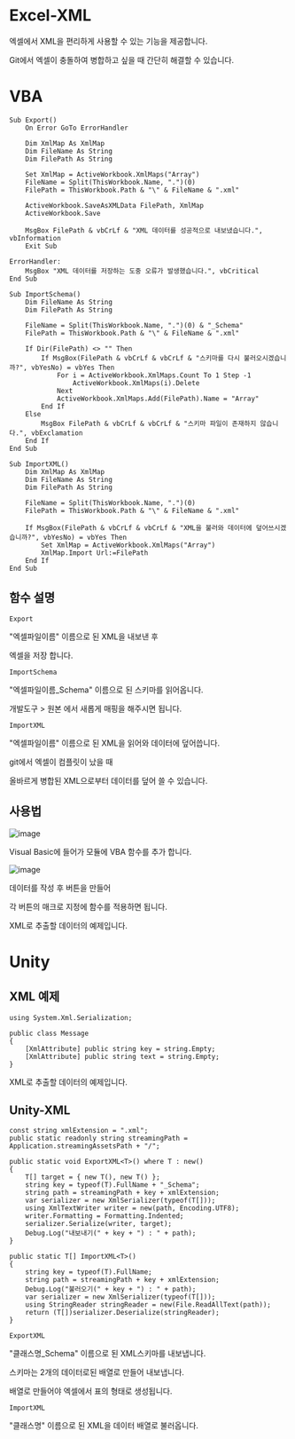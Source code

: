 # Excel-XML

엑셀에서 XML을 편리하게 사용할 수 있는 기능을 제공합니다.

Git에서 엑셀이 충돌하여 병합하고 싶을 때 간단히 해결할 수 있습니다.

# VBA
```
Sub Export()
    On Error GoTo ErrorHandler
    
    Dim XmlMap As XmlMap
    Dim FileName As String
    Dim FilePath As String

    Set XmlMap = ActiveWorkbook.XmlMaps("Array")
    FileName = Split(ThisWorkbook.Name, ".")(0)
    FilePath = ThisWorkbook.Path & "\" & FileName & ".xml"

    ActiveWorkbook.SaveAsXMLData FilePath, XmlMap
    ActiveWorkbook.Save

    MsgBox FilePath & vbCrLf & "XML 데이터를 성공적으로 내보냈습니다.", vbInformation
    Exit Sub

ErrorHandler:
    MsgBox "XML 데이터를 저장하는 도중 오류가 발생했습니다.", vbCritical
End Sub

Sub ImportSchema()
    Dim FileName As String
    Dim FilePath As String

    FileName = Split(ThisWorkbook.Name, ".")(0) & "_Schema"
    FilePath = ThisWorkbook.Path & "\" & FileName & ".xml"

    If Dir(FilePath) <> "" Then
        If MsgBox(FilePath & vbCrLf & vbCrLf & "스키마를 다시 불러오시겠습니까?", vbYesNo) = vbYes Then
            For i = ActiveWorkbook.XmlMaps.Count To 1 Step -1
                ActiveWorkbook.XmlMaps(i).Delete
            Next
            ActiveWorkbook.XmlMaps.Add(FilePath).Name = "Array"
        End If
    Else
        MsgBox FilePath & vbCrLf & vbCrLf & "스키마 파일이 존재하지 않습니다.", vbExclamation
    End If
End Sub

Sub ImportXML()
    Dim XmlMap As XmlMap
    Dim FileName As String
    Dim FilePath As String
    
    FileName = Split(ThisWorkbook.Name, ".")(0)
    FilePath = ThisWorkbook.Path & "\" & FileName & ".xml"
    
    If MsgBox(FilePath & vbCrLf & vbCrLf & "XML을 불러와 데이터에 덮어쓰시겠습니까?", vbYesNo) = vbYes Then
        Set XmlMap = ActiveWorkbook.XmlMaps("Array")
        XmlMap.Import Url:=FilePath
    End If
End Sub
```

## 함수 설명

`Export`

"엑셀파일이름" 이름으로 된 XML을 내보낸 후

엑셀을 저장 합니다.

`ImportSchema`

"엑셀파일이름_Schema" 이름으로 된 스키마를 읽어옵니다.

개발도구 > 원본 에서 새롭게 매핑을 해주시면 됩니다. 


`ImportXML`

"엑셀파일이름" 이름으로 된 XML을 읽어와 데이터에 덮어씁니다.

git에서 엑셀이 컴플릿이 났을 때

올바르게 병합된 XML으로부터 데이터를 덮어 쓸 수 있습니다.

## 사용법

![image](https://github.com/solutena/Excel-XML/assets/22467083/b0024164-6254-44df-b432-64c07d258ef0)

Visual Basic에 들어가 모듈에 VBA 함수를 추가 합니다.

![image](https://github.com/solutena/Excel-XML/assets/22467083/747d20f6-2ef6-4577-a5f7-296f9ac51c35)

데이터를 작성 후 버튼을 만들어

각 버튼의 매크로 지정에 함수를 적용하면 됩니다.

XML로 추출할 데이터의 예제입니다.

# Unity

## XML 예제
```
using System.Xml.Serialization;
 
public class Message
{
    [XmlAttribute] public string key = string.Empty;
    [XmlAttribute] public string text = string.Empty;
}
```

XML로 추출할 데이터의 예제입니다.

## Unity-XML
```
const string xmlExtension = ".xml";
public static readonly string streamingPath = Application.streamingAssetsPath + "/";

public static void ExportXML<T>() where T : new()
{
	T[] target = { new T(), new T() };
	string key = typeof(T).FullName + "_Schema";
	string path = streamingPath + key + xmlExtension;
	var serializer = new XmlSerializer(typeof(T[]));
	using XmlTextWriter writer = new(path, Encoding.UTF8);
	writer.Formatting = Formatting.Indented;
	serializer.Serialize(writer, target);
	Debug.Log("내보내기(" + key + ") : " + path);
}

public static T[] ImportXML<T>()
{
	string key = typeof(T).FullName;
	string path = streamingPath + key + xmlExtension;
	Debug.Log("불러오기(" + key + ") : " + path);
	var serializer = new XmlSerializer(typeof(T[]));
	using StringReader stringReader = new(File.ReadAllText(path));
	return (T[])serializer.Deserialize(stringReader);
}
```

`ExportXML`

"클래스명_Schema" 이름으로 된 XML스키마를 내보냅니다.

스키마는 2개의 데이터로된 배열로 만들어 내보냅니다.

배열로 만들어야 엑셀에서 표의 형태로 생성됩니다.

`ImportXML`

"클래스명" 이름으로 된 XML을 데이터 배열로 불러옵니다.
